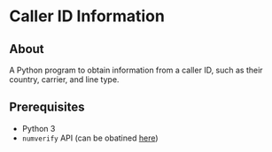 # Caller ID Information

## About

A Python program to obtain information from a caller ID, such as their country, carrier, and line type.

## Prerequisites

- Python 3
- `numverify` API (can be obatined [here](https://numverify.com/product))
